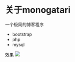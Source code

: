 <h1>关于monogatari</h1>
一个极简的博客程序
<ul>
<li>bootstrap</li>
<li>php</li>
<li>mysql</li>
</ul>
效果
<img src="https://github.com/Qsaka/monogatari/blob/master/screenshot.png" />
